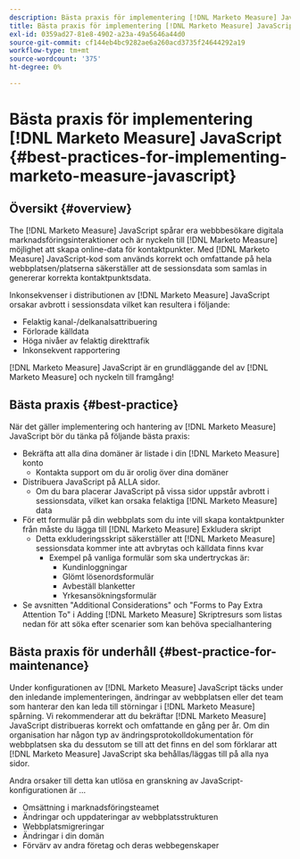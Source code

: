 ```yaml
---
description: Bästa praxis för implementering [!DNL Marketo Measure] JavaScript - [!DNL Marketo Measure] - Produktdokumentation
title: Bästa praxis för implementering [!DNL Marketo Measure] JavaScript
exl-id: 0359ad27-81e8-4902-a23a-49a5646a44d0
source-git-commit: cf144eb4bc9282ae6a260acd3735f24644292a19
workflow-type: tm+mt
source-wordcount: '375'
ht-degree: 0%

---
```


# Bästa praxis för implementering [!DNL Marketo Measure] JavaScript {#best-practices-for-implementing-marketo-measure-javascript}

## Översikt {#overview}

The [!DNL Marketo Measure] JavaScript spårar era webbbesökare digitala marknadsföringsinteraktioner och är nyckeln till [!DNL Marketo Measure] möjlighet att skapa online-data för kontaktpunkter. Med [!DNL Marketo Measure] JavaScript-kod som används korrekt och omfattande på hela webbplatsen/platserna säkerställer att de sessionsdata som samlas in genererar korrekta kontaktpunktsdata.

Inkonsekvenser i distributionen av [!DNL Marketo Measure] JavaScript orsakar avbrott i sessionsdata vilket kan resultera i följande:

* Felaktig kanal-/delkanalsattribuering
* Förlorade källdata
* Höga nivåer av felaktig direkttrafik
* Inkonsekvent rapportering

[!DNL Marketo Measure] JavaScript är en grundläggande del av [!DNL Marketo Measure] och nyckeln till framgång!

## Bästa praxis {#best-practice}

När det gäller implementering och hantering av [!DNL Marketo Measure] JavaScript bör du tänka på följande bästa praxis:

* Bekräfta att alla dina domäner är listade i din [!DNL Marketo Measure] konto
   * Kontakta support om du är orolig över dina domäner
* Distribuera JavaScript på ALLA sidor.
   * Om du bara placerar JavaScript på vissa sidor uppstår avbrott i sessionsdata, vilket kan orsaka felaktiga [!DNL Marketo Measure] data
* För ett formulär på din webbplats som du inte vill skapa kontaktpunkter från måste du lägga till [!DNL Marketo Measure] Exkludera skript
   * Detta exkluderingsskript säkerställer att [!DNL Marketo Measure] sessionsdata kommer inte att avbrytas och källdata finns kvar
      * Exempel på vanliga formulär som ska undertryckas är:
         * Kundinloggningar
         * Glömt lösenordsformulär
         * Avbeställ blanketter
         * Yrkesansökningsformulär
* Se avsnitten &quot;Additional Considerations&quot; och &quot;Forms to Pay Extra Attention To&quot; i Adding [!DNL Marketo Measure] Skriptresurs som listas nedan för att söka efter scenarier som kan behöva specialhantering

## Bästa praxis för underhåll {#best-practice-for-maintenance}

Under konfigurationen av [!DNL Marketo Measure] JavaScript täcks under den inledande implementeringen, ändringar av webbplatsen eller det team som hanterar den kan leda till störningar i [!DNL Marketo Measure] spårning. Vi rekommenderar att du bekräftar [!DNL Marketo Measure] JavaScript distribueras korrekt och omfattande en gång per år. Om din organisation har någon typ av ändringsprotokolldokumentation för webbplatsen ska du dessutom se till att det finns en del som förklarar att [!DNL Marketo Measure] JavaScript ska behållas/läggas till på alla nya sidor.

Andra orsaker till detta kan utlösa en granskning av JavaScript-konfigurationen är ...

* Omsättning i marknadsföringsteamet
* Ändringar och uppdateringar av webbplatsstrukturen
* Webbplatsmigreringar
* Ändringar i din domän
* Förvärv av andra företag och deras webbegenskaper
